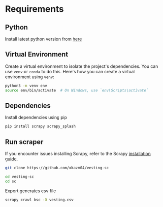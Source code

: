 # Requirements

## Python 
Install latest python version from [here](https://www.python.org/downloads/)

## Virtual Environment
Create a virtual environment to isolate the project's dependencies. You can use `venv` or `conda` to do this. Here's how you can create a virtual environment using `venv`:

```bash
python3 -m venv env
source env/bin/activate  # On Windows, use `env\Scripts\activate`
```

## Dependencies
Install dependencies using pip

```bash
pip install scrapy scrapy_splash
```

## Run scraper
If you encounter issues installing Scrapy, refer to the Scrapy [installation guide](https://docs.scrapy.org/en/latest/intro/install.html#intro-install-platform-notes).

```bash
git clone https://github.com/xkazm04/vesting-sc
```
```bash
cd vesting-sc
cd sc
```

Export generates csv file
```bash
scrapy crawl bsc -O vesting.csv
```